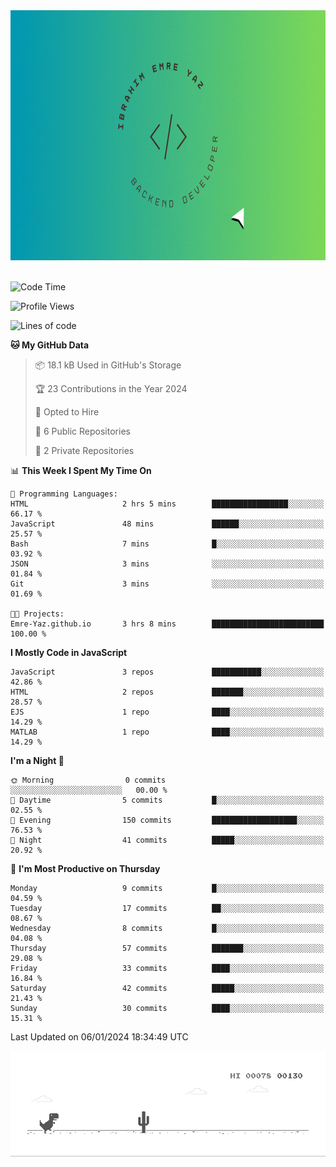 <a href="https://emre-yaz.github.io/" target="_blank">
  <img src="Logo.gif" alt="Personal Logo" width="900" height="400">
</a>
<br>
<br>

<!--START_SECTION:waka-->
![Code Time](http://img.shields.io/badge/Code%20Time-37%20mins-blue)

![Profile Views](http://img.shields.io/badge/Profile%20Views-5-blue)

![Lines of code](https://img.shields.io/badge/From%20Hello%20World%20I%27ve%20Written-612.6%20thousand%20lines%20of%20code-blue)

**🐱 My GitHub Data** 

> 📦 18.1 kB Used in GitHub's Storage 
 > 
> 🏆 23 Contributions in the Year 2024
 > 
> 💼 Opted to Hire
 > 
> 📜 6 Public Repositories 
 > 
> 🔑 2 Private Repositories 
 > 
📊 **This Week I Spent My Time On** 

```text
💬 Programming Languages: 
HTML                     2 hrs 5 mins        █████████████████░░░░░░░░   66.17 % 
JavaScript               48 mins             ██████░░░░░░░░░░░░░░░░░░░   25.57 % 
Bash                     7 mins              █░░░░░░░░░░░░░░░░░░░░░░░░   03.92 % 
JSON                     3 mins              ░░░░░░░░░░░░░░░░░░░░░░░░░   01.84 % 
Git                      3 mins              ░░░░░░░░░░░░░░░░░░░░░░░░░   01.69 % 

🐱‍💻 Projects: 
Emre-Yaz.github.io       3 hrs 8 mins        █████████████████████████   100.00 % 
```

**I Mostly Code in JavaScript** 

```text
JavaScript               3 repos             ███████████░░░░░░░░░░░░░░   42.86 % 
HTML                     2 repos             ███████░░░░░░░░░░░░░░░░░░   28.57 % 
EJS                      1 repo              ████░░░░░░░░░░░░░░░░░░░░░   14.29 % 
MATLAB                   1 repo              ████░░░░░░░░░░░░░░░░░░░░░   14.29 %
```

**I'm a Night 🦉** 

```text
🌞 Morning                0 commits           ░░░░░░░░░░░░░░░░░░░░░░░░░   00.00 % 
🌆 Daytime                5 commits           █░░░░░░░░░░░░░░░░░░░░░░░░   02.55 % 
🌃 Evening                150 commits         ███████████████████░░░░░░   76.53 % 
🌙 Night                  41 commits          █████░░░░░░░░░░░░░░░░░░░░   20.92 % 
```
📅 **I'm Most Productive on Thursday** 

```text
Monday                   9 commits           █░░░░░░░░░░░░░░░░░░░░░░░░   04.59 % 
Tuesday                  17 commits          ██░░░░░░░░░░░░░░░░░░░░░░░   08.67 % 
Wednesday                8 commits           █░░░░░░░░░░░░░░░░░░░░░░░░   04.08 % 
Thursday                 57 commits          ███████░░░░░░░░░░░░░░░░░░   29.08 % 
Friday                   33 commits          ████░░░░░░░░░░░░░░░░░░░░░   16.84 % 
Saturday                 42 commits          █████░░░░░░░░░░░░░░░░░░░░   21.43 % 
Sunday                   30 commits          ████░░░░░░░░░░░░░░░░░░░░░   15.31 % 
```


 Last Updated on 06/01/2024 18:34:49 UTC
<!--END_SECTION:waka-->

![Alt Text](dino.gif)

<!--
**Emre-Yaz/emre-yaz** is a ✨ _special_ ✨ repository because its `README.md` (this file) appears on your GitHub profile.
-->
